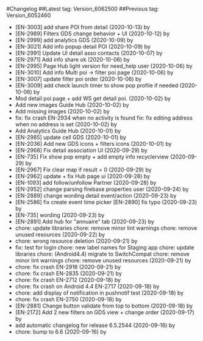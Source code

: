 #Changelog
##Latest tag: Version_6062500
##Previous tag: Version_6052460
* [EN-3003] add share POI from detail (2020-10-13) by <Jr>
* [EN-2989] Filters GDS change behavior + UI (2020-10-12) by <Jr>
* [EN-2999] add analytics GDS (2020-10-09) by <Jr>
* [EN-3021] Add info popup detail POI (2020-10-09) by <Jr>
* [EN-2991] Update UI detail asso contacts (2020-10-07) by <Jr>
* [EN-2971] Add info share ok (2020-10-06) by <Jr>
* [EN-2995] Page Hub light version for need_help user (2020-10-06) by <Jr>
* [EN-3010] Add info Multi poi -> filter poi page (2020-10-06) by <Jr>
* [EN-3007] update filter poi order (2020-10-06) by <Jr>
* [EN-3009] add check launch timer to show pop profile if needed (2020-10-06) by <Jr>
* Mod detail poi page + add WS get detail poi. (2020-10-02) by <Jr>
* Add new images Guide Hub (2020-10-02) by <Jr>
* Add missing images (2020-10-02) by <Jr>
* fix: fix crash EN-2934 when no activity is found fix: fix editing address when no address is set (2020-10-02) by <Francois Pellissier>
* Add Analytics Guide Hub (2020-10-01) by <Jr>
* [EN-2985] update cell GDS (2020-10-01) by <Jr>
* [EN-2036] Add new GDS icons + filters icons (2020-10-01) by <Jr>
* [EN-2968] Fix detail association UI (2020-09-29) by <Jr>
* [EN-735] Fix show pop empty + add empty info recyclerview (2020-09-29) by <Jr>
* [EN-2967] Fix clear map if result = 0 (2020-09-29) by <Jr>
* [EN-2962] update + fix Hub page ui (2020-09-28) by <Jr>
* [EN-1093] add follow/unfollow Partner (2020-09-28) by <Jr>
* [EN-2952] change parsing firebase properties user (2020-09-24) by <Jr>
* [EN-2889] change wording detail event/action (2020-09-23) by <Jr>
* [EN-2586] fix create event time picker [EN-2890] fix typo (2020-09-23) by <Jr>
* [EN-735] wording (2020-09-23) by <Jr>
* [EN-2891] Add hub for "annuaire" tab (2020-09-23) by <Jr>
* chore: update libraries chore: remove minor lint warnings chore: remove unused resources (2020-09-22) by <Francois Pellissier>
* chore: wrong resource deletion (2020-09-21) by <Francois Pellissier>
* fix: test for login chore: new label names for Staging app chore: update libraries chore: (Android4.4) migrate to SwitchCompat chore: remove minor lint warnings chore: remove unused resources (2020-09-21) by <Francois Pellissier>
* chore: fix crash EN-2916 (2020-09-21) by <Francois Pellissier>
* chore: fix crash EN-2835 (2020-09-21) by <Francois Pellissier>
* chore: fix crash EN-2712 (2020-09-18) by <Francois Pellissier>
* chore: fix crash on Android 4.4 EN-2717 (2020-09-18) by <Francois Pellissier>
* chore: add display of notification in pushnotif test (2020-09-18) by <Francois Pellissier>
* chore: fix crash EN-2750 (2020-09-18) by <Francois Pellissier>
* [EN-2881] Change button validate from top to bottom (2020-09-18) by <Jr>
* [EN-2172] Add 2 new filters on GDS view + change order (2020-09-17) by <Jr>
* add automatic changelog for release 6.5.2544 (2020-09-16) by <Francois Pellissier>
* chore: bump to 6.6 (2020-09-16) by <Francois Pellissier>
